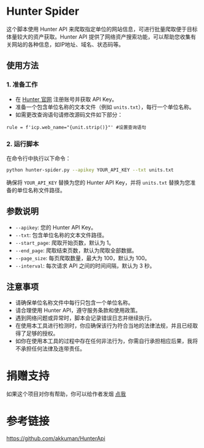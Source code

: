 # Hunter Spider

这个脚本使用 Hunter API 来爬取指定单位的网站信息，可进行批量爬取便于目标体量较大的资产获取。Hunter API 提供了网络资产搜索功能，可以帮助您收集有关网站的各种信息，如IP地址、域名、状态码等。

## 使用方法

### 1. 准备工作

- 在 [Hunter 官网](https://hunter.qianxin.com/) 注册账号并获取 API Key。
- 准备一个包含单位名称的文本文件（例如 `units.txt`），每行一个单位名称。
- 如需更改查询语句请修改源码文件如下部分：
```
rule = f'icp.web_name="{unit.strip()}"' #设置查询语句
```

### 2. 运行脚本

在命令行中执行以下命令：

```bash
python hunter-spider.py --apikey YOUR_API_KEY --txt units.txt
```

确保将 `YOUR_API_KEY` 替换为您的 Hunter API Key，并将 `units.txt` 替换为您准备的单位名称文件路径。

## 参数说明

- `--apikey`: 您的 Hunter API Key。
- `--txt`: 包含单位名称的文本文件路径。
- `--start_page`: 爬取开始页数，默认为 1。
- `--end_page`: 爬取结束页数，默认为爬取全部数据。
- `--page_size`: 每页爬取数量，最大为 100，默认为 100。
- `--interval`: 每次请求 API 之间的时间间隔，默认为 3 秒。

## 注意事项

- 请确保单位名称文件中每行只包含一个单位名称。
- 请合理使用 Hunter API，遵守服务条款和使用政策。
- 遇到网络问题或异常时，脚本会记录错误日志并继续执行。
- 在使用本工具进行检测时，你应确保该行为符合当地的法律法规，并且已经取得了足够的授权。
- 如你在使用本工具的过程中存在任何非法行为，你需自行承担相应后果，我将不承担任何法律及连带责任。

# 捐赠支持
 如果这个项目对你有帮助，你可以给作者发烟 [点我](thanku.png)

# 参考链接
https://github.com/akkuman/HunterApi

